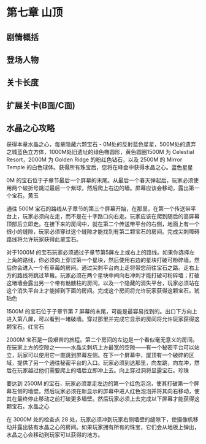 # 第七章 山顶
## 剧情概括
## 登场人物
## 关卡长度
## 扩展关卡(**B面**/**C面**)
## 水晶之心攻略
获得本章水晶之心，每章隐藏六颗宝石 - 0M处的反射蓝色星星，500M处的遗弃之城蓝色立方体，1000M处旧遗址的绿色椭圆形，黄色圆圈1500M 为 Celestial Resort，2000M 为 Golden Ridge 的粉红色钻石，以及 2500M 的 Mirror Temple 的白色球体。获得所有珠宝后，您将在峰会中获得水晶之心。蓝色星星

0M 的宝石位于子章节最后一个屏幕的末尾。从最后一个春天弹起后，玩家必须使用两个破折号跳过最后一个紫球，然后爬上右边的墙。屏幕应该会移动，露出第一个宝石。黄玉

通往 500M 宝石的路线从子章节的第三个屏幕开始，在那里，在第一个传送带平台上，玩家必须向左走，而不是在十字路口向右走。玩家应该在爬到随后的高屏幕顶部后立即走。在接下来的房间中，就在第二个传送带平台的右侧，地面上有一个很小的缝隙，玩家必须穿过这个缝隙才能找到有第二颗宝石的房间。完成尖刺障碍路线将允许玩家获得此翠宝石。

对于1000M 的宝石玩家必须通过子章节第5屏左上或右上的路线。如果你选择左上角的路线，你必须向上穿过第一个星块，然后使用右边的星块打破可粉碎墙。然后你会进入一个有草莓的房间。通过尖刺平台向上走将带您前往宝石之路。走右上方的路线将跳过草莓。玩家必须在两个星块中间向右冲刺才能打破可粉碎墙；打破这堵墙会露出另一个带有骷髅柱的房间，以及一个隐藏的消失平台，玩家必须站在这个消失平台上才能掉到下面的房间。完成这个房间将允许玩家获得这颗宝石。琥珀色

1500M 的宝石位于子章节第 7 屏幕的末尾，可能是最容易找到的。出口下方向上进入第八屏，可以看到一堵破墙。穿过那里并完成它显示的房间将允许玩家获得这颗宝石。红宝石

2000M 宝石是一段艰苦的旅程。第二个房间的左边是一个看似毫无意义的房间。在玩家上方的空隙之一——水晶尖刺坑上方最宽的空隙——有一个秘密平台可以站立，玩家可以使用它一直跳到屏幕左侧。在下一个屏幕中，屋顶有一个破碎的区域，提供了另一个通往秘密平台的入口。玩家必须到达那里，向左跳，向左冲，然后在玩家越过他们需要爬上的墙后立即冲上去。向上穿过洞将显露宝石。珍珠

要达到 2500M 的宝石，玩家必须拿走左边的第一个红色泡泡，使其打破第一个屏幕左侧的墙壁。然后玩家必须在新显示的屏幕中进入红色泡泡并将其向右移动，使其在最终停止移动之前打破更多墙壁。然后玩家必须上去完成以下屏幕才能获得这颗宝石。水晶之心

在 3000M 处的检查点 28 处，玩家必须冲到玩家右侧墙壁的缝隙下，使摄像机移动并露出装有水晶之心的房间。如果玩家拥有所有的珠宝，它们会从地板上弹出，水晶之心会移动到玩家可以获得的地方。 
